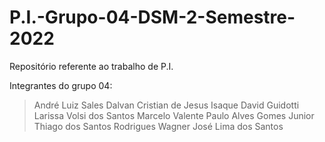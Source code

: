 # P.I.-Grupo-04-DSM-2-Semestre-2022
Repositório referente ao trabalho de P.I. 

Integrantes do grupo 04: 

> André Luiz Sales
> Dalvan Cristian de Jesus
> Isaque David Guidotti
> Larissa Volsi dos Santos
> Marcelo Valente
> Paulo Alves Gomes Junior
> Thiago dos Santos Rodrigues
> Wagner José Lima dos Santos

